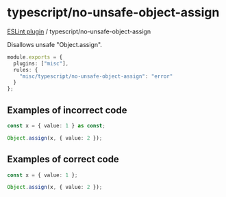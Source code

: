 # typescript/no-unsafe-object-assign

[ESLint plugin](https://iliubinskii.github.io/eslint-plugin-misc/) / typescript/no-unsafe-object-assign

Disallows unsafe "Object.assign".

```ts
module.exports = {
  plugins: ["misc"],
  rules: {
    "misc/typescript/no-unsafe-object-assign": "error"
  }
};
```

## Examples of incorrect code

```ts
const x = { value: 1 } as const;

Object.assign(x, { value: 2 });
```

## Examples of correct code

```ts
const x = { value: 1 };

Object.assign(x, { value: 2 });
```
